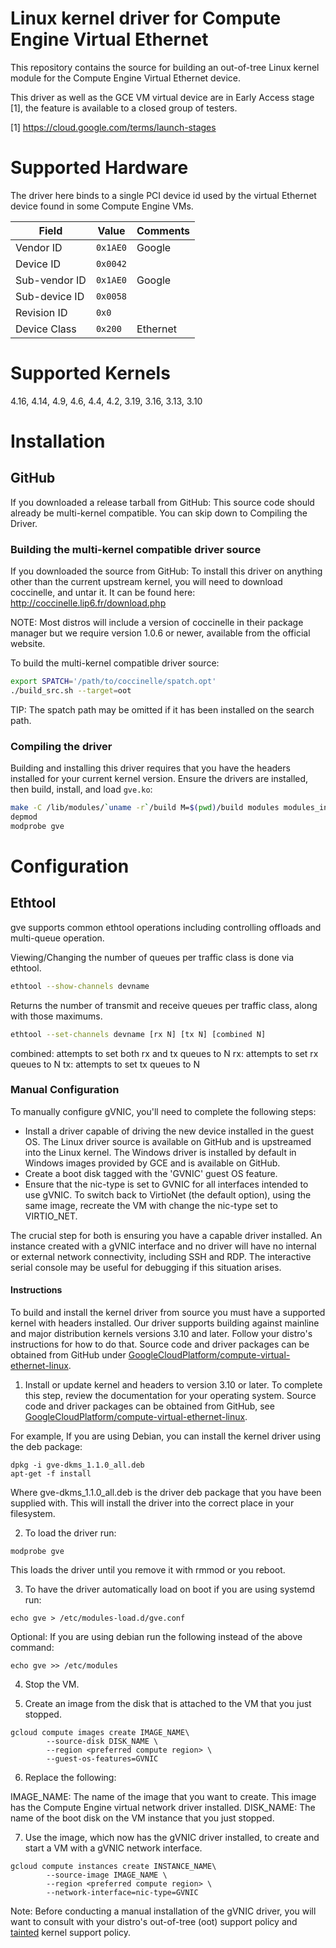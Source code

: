 # Linux kernel driver for Compute Engine Virtual Ethernet

This repository contains the source for building an out-of-tree Linux kernel
module for the Compute Engine Virtual Ethernet device.

This driver as well as the GCE VM virtual device are in Early Access stage [1],
the feature is available to a closed group of testers.

[1] https://cloud.google.com/terms/launch-stages

# Supported Hardware

The driver here binds to a single PCI device id used by the virtual Ethernet
device found in some Compute Engine VMs.

Field         | Value    | Comments
------------- | -------- | --------
Vendor ID     | `0x1AE0` | Google
Device ID     | `0x0042` |
Sub-vendor ID | `0x1AE0` | Google
Sub-device ID | `0x0058` |
Revision ID   | `0x0`    |
Device Class  | `0x200`  | Ethernet

# Supported Kernels

4.16, 4.14, 4.9, 4.6, 4.4, 4.2, 3.19, 3.16, 3.13, 3.10

# Installation

## GitHub

If you downloaded a release tarball from GitHub: This source code should
already be multi-kernel compatible. You can skip down to Compiling the Driver.

### Building the multi-kernel compatible driver source

If you downloaded the source from GitHub: To install this driver on anything
other than the current upstream kernel, you will need to download coccinelle,
and untar it. It can be found here: http://coccinelle.lip6.fr/download.php

NOTE: Most distros will include a version of coccinelle in their package manager
but we require version 1.0.6 or newer, available from the official website.

To build the multi-kernel compatible driver source:

```bash
export SPATCH='/path/to/coccinelle/spatch.opt'
./build_src.sh --target=oot
```

TIP: The spatch path may be omitted if it has been installed on the search path.

### Compiling the driver

Building and installing this driver requires that you have the headers installed
for your current kernel version. Ensure the drivers are installed, then build,
install, and load `gve.ko`:

```bash
make -C /lib/modules/`uname -r`/build M=$(pwd)/build modules modules_install
depmod
modprobe gve
```

# Configuration

## Ethtool

gve supports common ethtool operations including controlling offloads and
multi-queue operation.

Viewing/Changing the number of queues per traffic class is done via ethtool.

```bash
ethtool --show-channels devname
```

Returns the number of transmit and receive queues per traffic class, along with
those maximums.

```bash
ethtool --set-channels devname [rx N] [tx N] [combined N]
```

combined: attempts to set both rx and tx queues to N rx: attempts to set rx
queues to N tx: attempts to set tx queues to N

### Manual Configuration

To manually configure gVNIC, you'll need to complete the following steps:

* Install a driver capable of driving the new device installed in the guest OS.
The Linux driver source is available on GitHub and is upstreamed into the Linux kernel. 
The Windows driver is installed by default in Windows images provided by GCE and is  available on GitHub.
* Create a boot disk tagged with the 'GVNIC' guest OS feature. 
* Ensure that the nic-type is set to GVNIC for all interfaces intended to use gVNIC. To switch back to VirtioNet (the default option), using the same image, recreate the VM with change the nic-type set to VIRTIO_NET.


The crucial step for both is ensuring you have a capable driver installed. An instance created with a gVNIC interface and no driver will have no internal or external network connectivity, including SSH and RDP. The interactive serial console may be useful for debugging if this situation arises.

#### Instructions
To build and install the kernel driver from source you must have a supported kernel with headers installed. Our driver supports building against mainline and major distribution kernels versions 3.10 and later. Follow your distro's instructions for how to do that. Source code and driver packages can be obtained from GitHub under [GoogleCloudPlatform/compute-virtual-ethernet-linux](https://github.com/GoogleCloudPlatform/compute-virtual-ethernet-linux).

1. Install or update kernel and headers to version 3.10 or later. To complete this step, review the documentation for your operating system. Source code and driver packages can be obtained from GitHub, see [GoogleCloudPlatform/compute-virtual-ethernet-linux](https://github.com/GoogleCloudPlatform/compute-virtual-ethernet-linux).

For example, If you are using Debian, you can install the kernel driver using the deb package:
```shell
dpkg -i gve-dkms_1.1.0_all.deb
apt-get -f install
```
Where gve-dkms_1.1.0_all.deb is the driver deb package that you have been supplied with. This will install the driver into the correct place in your filesystem.

2. To load the driver run:
```shell
modprobe gve
```
This loads the driver until you remove it with rmmod or you reboot.

3. To have the driver automatically load on boot if you are using systemd run:
```shell
echo gve > /etc/modules-load.d/gve.conf
```

Optional: If you are using debian run the following instead of the above command:
```shell
echo gve >> /etc/modules
```

4. Stop the VM.

5. Create an image from the disk that is attached to the VM that you just stopped.
```shell
gcloud compute images create IMAGE_NAME\
        --source-disk DISK_NAME \
        --region <preferred compute region> \
        --guest-os-features=GVNIC
```
 
6. Replace the following:

IMAGE_NAME: The name of the image that you want to create. This image has the Compute Engine virtual network driver installed.
DISK_NAME: The name of the boot disk on the VM instance that you just stopped.

7. Use the image, which now has the gVNIC driver installed, to create and start a VM with a gVNIC network interface.
```shell
gcloud compute instances create INSTANCE_NAME\
		--source-image IMAGE_NAME \
		--region <preferred compute region> \
		--network-interface=nic-type=GVNIC
```

Note: Before conducting a manual installation of the gVNIC driver, you will want to consult with your distro's out-of-tree (oot) support policy and [tainted](https://www.kernel.org/doc/html/latest/admin-guide/tainted-kernels.html) kernel support policy.